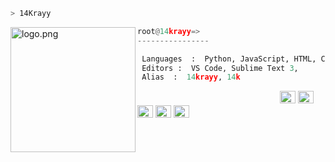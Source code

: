 ```zsh
> 14Krayy
```


<img align="left" src="https://images-ext-1.discordapp.net/external/R3LMo1S7Fu4HPW6QSkjZLhaYW6ojqWNmrxTxb5h7EHc/%3Fv%3D1/https/cdn.discordapp.com/emojis/799442295841488976.png?width=75&height=75" alt="logo.png" width="200" /> 

```python
root@14krayy=>
----------------

 Languages  :  Python, JavaScript, HTML, CSS, C++, C#, C 
 Editors :  VS Code, Sublime Text 3,
 Alias  :  14krayy, 14k
```

<p align="left">
  &nbsp; &nbsp; &nbsp; &nbsp; &nbsp;&nbsp; &nbsp; &nbsp; &nbsp; &nbsp;&nbsp; &nbsp; &nbsp; &nbsp; &nbsp; &nbsp; &nbsp; &nbsp; &nbsp; &nbsp; &nbsp;&nbsp; &nbsp; &nbsp; &nbsp; &nbsp;&nbsp; &nbsp; &nbsp; &nbsp; &nbsp;
  <img alt="#fbedf6" src="https://via.placeholder.com/15/6CB6FF/000000?text=+" width="25" height="20" />
  <img alt="#474342" src="https://via.placeholder.com/15/ADBAC7/000000?text=+" width="25" height="20" />
  <img alt="#fbedf6" src="https://via.placeholder.com/15/6CB6FF/000000?text=+" width="25" height="20" />
  <img alt="#474342" src="https://via.placeholder.com/15/ADBAC7/000000?text=+" width="25" height="20" />
  <img alt="#fbedf6" src="https://via.placeholder.com/15/6CB6FF/000000?text=+" width="25" height="20" />
</p>



